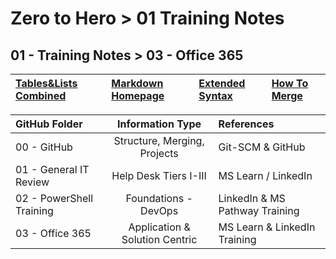 # Zero to Hero > 01 Training Notes
## 01 - Training Notes > 03 - Office 365

| [Tables&Lists Combined](https://stackoverflow.com/questions/19950648/how-to-write-lists-inside-a-markdown-table)     | [Markdown Homepage](https://www.linkedin.com/learning/learning-markdown/)   | [Extended Syntax](https://www.markdownguide.org/extended-syntax/)   | [How To Merge](https://www.atlassian.com/git/tutorials/using-branches/git-merge)|
|:------------------|:----------|:----------|:----------|


| GitHub Folder     | Information Type    | References   |
|:------------------|:----------:|:----------|
| 00 - GitHub    | Structure, Merging, Projects | Git-SCM & GitHub |
| 01 - General IT Review   | Help Desk Tiers I-III | MS Learn / LinkedIn
| 02 - PowerShell Training | Foundations - DevOps  | LinkedIn & MS Pathway Training
| 03 - Office 365 | Application & Solution Centric  | MS Learn & LinkedIn Training |